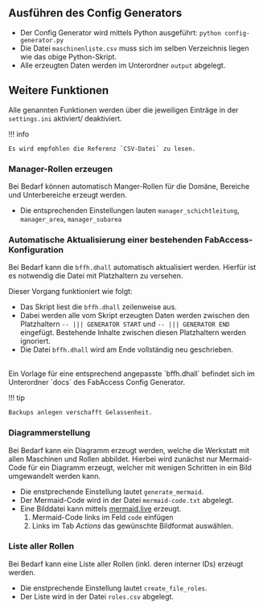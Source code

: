 
## Ausführen des Config Generators

- Der Config Generator wird mittels Python ausgeführt: `python config-generator.py`
- Die Datei `maschinenliste.csv` muss sich im selben Verzeichnis liegen wie das obige Python-Skript.
- Alle erzeugten Daten werden im Unterordner `output` abgelegt.


## Weitere Funktionen

Alle genannten Funktionen werden über die jeweiligen Einträge in der `settings.ini` aktiviert/ deaktiviert.

!!! info

    Es wird empfohlen die Referenz `CSV-Datei` zu lesen.

### Manager-Rollen erzeugen

Bei Bedarf können automatisch Manger-Rollen für die Domäne, Bereiche und Unterbereiche erzeugt werden.

- Die entsprechenden Einstellungen lauten `manager_schichtleitung`, `manager_area`, `manager_subarea`


### Automatische Aktualisierung einer bestehenden FabAccess-Konfiguration

Bei Bedarf kann die `bffh.dhall` automatisch aktualisiert werden. Hierfür ist es notwendig die Datei mit Platzhaltern zu versehen.

Dieser Vorgang funktioniert wie folgt:

- Das Skript liest die `bffh.dhall` zeilenweise aus.
- Dabei werden alle vom Skript erzeugten Daten werden zwischen den Platzhaltern `-- ||| GENERATOR START` und `-- ||| GENERATOR END` eingefügt. Bestehende Inhalte zwischen diesen Platzhaltern werden ignoriert.
- Die Datei `bffh.dhall` wird am Ende vollständig neu geschrieben.

<br>
Ein Vorlage für eine entsprechend angepasste `bffh.dhall` befindet sich im Unterordner `docs` des FabAccess Config Generator.


!!! tip

    Backups anlegen verschafft Gelassenheit.


### Diagrammerstellung

Bei Bedarf kann ein Diagramm erzeugt werden, welche die Werkstatt mit allen Maschinen und Rollen abbildet. Hierbei wird zunächst nur Mermaid-Code für ein Diagramm erzeugt, welcher mit wenigen Schritten in ein Bild umgewandelt werden kann.

- Die enstprechende Einstellung lautet `generate_mermaid`.
- Der Mermaid-Code wird in der Datei `mermaid-code.txt` abgelegt.
- Eine Bilddatei kann mittels [mermaid.live](https://mermaid.live) erzeugt.
    1. Mermaid-Code links im Feld `code` einfügen
    2. Links im Tab *Actions* das gewünschte Bildformat auswählen.

### Liste aller Rollen

Bei Bedarf kann eine Liste aller Rollen (inkl. deren interner IDs) erzeugt werden.

- Die enstprechende Einstellung lautet `create_file_roles`.
- Der Liste wird in der Datei `roles.csv` abgelegt.
